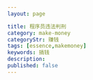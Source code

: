 ```yaml
---
layout: page

title: 程序员违法判刑
category: make-money
categoryStr: 赚钱
tags: [essence,makemoney]
keywords: 搞钱
description:
published: false
---
```





























